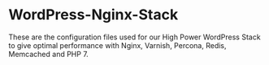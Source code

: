 # WordPress-Nginx-Stack
These are the configuration files used for our High Power WordPress Stack to give optimal performance with Nginx, Varnish, Percona, Redis, Memcached and PHP 7.
